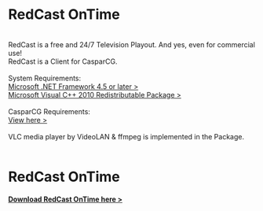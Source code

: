 # RedCast OnTime
<br>
RedCast is a free and 24/7 Television Playout. And yes, even for commercial use!<br>
RedCast is a Client for CasparCG.<br>
<br>
System Requirements:<br>
<a href="https://www.microsoft.com/de-ch/download/details.aspx?id=30653" target="_blank" rel="noopener">Microsoft .NET Framework 4.5 or later &gt;</a><br>
<a href="http://www.microsoft.com/download/en/details.aspx?id=5555" target="_blank" rel="noopener">Microsoft Visual C++ 2010 Redistributable Package &gt;</a><br>
<br>
CasparCG Requirements:<br>
<a href="https://github.com/CasparCG/help/wiki/Server:-System-Requirements" target="_blank" rel="noopener">View here &gt;</a><br>
<br>
VLC media player by VideoLAN & ffmpeg is implemented in the Package.<br>
<br>
<h1>RedCast OnTime</h1>
<h4><a href="http://cast.red/download-redcast-ontime/" target="_blank" rel="noopener">Download RedCast OnTime here ></a></h4>

